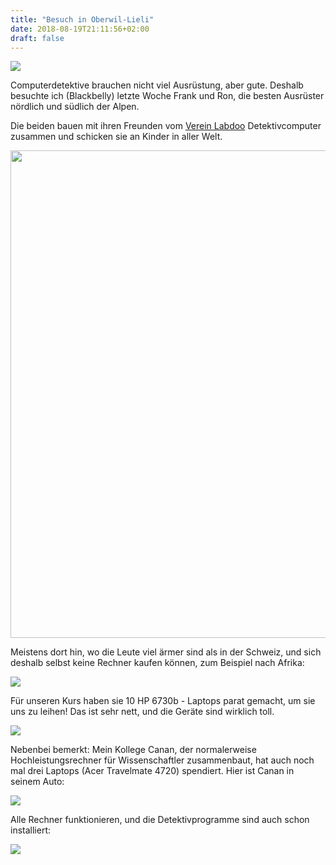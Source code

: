 ```yaml
---
title: "Besuch in Oberwil-Lieli"
date: 2018-08-19T21:11:56+02:00
draft: false
---
```


<img src="/rechnerparade.jpg" />

Computerdetektive brauchen nicht viel Ausrüstung, aber gute. Deshalb
besuchte ich (Blackbelly) letzte Woche Frank und Ron, die besten Ausrüster
nördlich und südlich der Alpen.

<!--more-->

Die beiden bauen mit ihren Freunden vom <a
href="https://www.labdoo.org/de/content/LabdooCH">Verein Labdoo</a>
Detektivcomputer zusammen und schicken sie an Kinder in aller
Welt.

<img
src="https://lh3.googleusercontent.com/TuBh7mkXvvDBLWKZTo5Up8HM44rxEeYTeHzra-8hMew_kLFhld1kv-czGgmEjFMVD7d6GeG5bWZrLQ=w4032-h3024-no"
width="780px" />

Meistens dort hin, wo die Leute viel ärmer sind als in der
Schweiz, und sich deshalb selbst keine Rechner kaufen können, zum
Beispiel nach Afrika:

<img src="/africa.jpg" />

Für unseren Kurs haben sie 10 HP 6730b - Laptops parat gemacht, um sie
uns zu leihen! Das ist sehr nett, und die Geräte sind wirklich
toll.

<img src="/laptops1.jpg" />

Nebenbei bemerkt: Mein Kollege Canan, der normalerweise
Hochleistungsrechner für Wissenschaftler zusammenbaut, hat auch noch
mal drei Laptops (Acer Travelmate 4720) spendiert. Hier ist Canan in
seinem Auto:

<img src="/canan.jpg" />

Alle Rechner funktionieren, und die Detektivprogramme sind auch schon
installiert:

<img src="/rechnerparade.jpg" />



